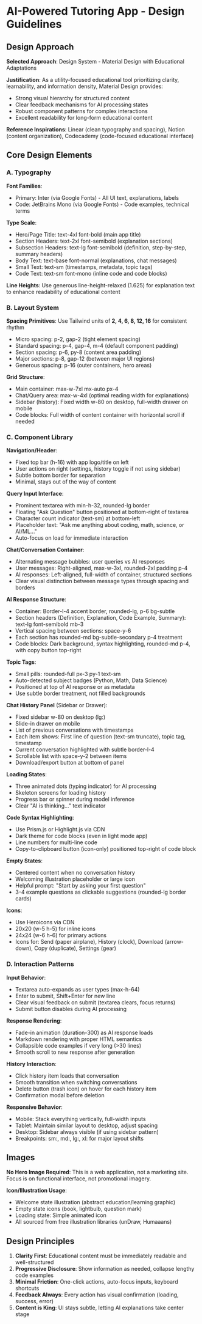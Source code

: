 # AI-Powered Tutoring App - Design Guidelines

## Design Approach

**Selected Approach**: Design System - Material Design with Educational Adaptations

**Justification**: As a utility-focused educational tool prioritizing clarity, learnability, and information density, Material Design provides:
- Strong visual hierarchy for structured content
- Clear feedback mechanisms for AI processing states
- Robust component patterns for complex interactions
- Excellent readability for long-form educational content

**Reference Inspirations**: Linear (clean typography and spacing), Notion (content organization), Codecademy (code-focused educational interface)

## Core Design Elements

### A. Typography

**Font Families**:
- Primary: Inter (via Google Fonts) - All UI text, explanations, labels
- Code: JetBrains Mono (via Google Fonts) - Code examples, technical terms

**Type Scale**:
- Hero/Page Title: text-4xl font-bold (main app title)
- Section Headers: text-2xl font-semibold (explanation sections)
- Subsection Headers: text-lg font-semibold (definition, step-by-step, summary headers)
- Body Text: text-base font-normal (explanations, chat messages)
- Small Text: text-sm (timestamps, metadata, topic tags)
- Code Text: text-sm font-mono (inline code and code blocks)

**Line Heights**: Use generous line-height-relaxed (1.625) for explanation text to enhance readability of educational content

### B. Layout System

**Spacing Primitives**: Use Tailwind units of **2, 4, 6, 8, 12, 16** for consistent rhythm
- Micro spacing: p-2, gap-2 (tight element spacing)
- Standard spacing: p-4, gap-4, m-4 (default component padding)
- Section spacing: p-6, py-8 (content area padding)
- Major sections: p-8, gap-12 (between major UI regions)
- Generous spacing: p-16 (outer containers, hero areas)

**Grid Structure**:
- Main container: max-w-7xl mx-auto px-4
- Chat/Query area: max-w-4xl (optimal reading width for explanations)
- Sidebar (history): Fixed width w-80 on desktop, full-width drawer on mobile
- Code blocks: Full width of content container with horizontal scroll if needed

### C. Component Library

**Navigation/Header**:
- Fixed top bar (h-16) with app logo/title on left
- User actions on right (settings, history toggle if not using sidebar)
- Subtle bottom border for separation
- Minimal, stays out of the way of content

**Query Input Interface**:
- Prominent textarea with min-h-32, rounded-lg border
- Floating "Ask Question" button positioned at bottom-right of textarea
- Character count indicator (text-sm) at bottom-left
- Placeholder text: "Ask me anything about coding, math, science, or AI/ML..."
- Auto-focus on load for immediate interaction

**Chat/Conversation Container**:
- Alternating message bubbles: user queries vs AI responses
- User messages: Right-aligned, max-w-3xl, rounded-2xl padding p-4
- AI responses: Left-aligned, full-width of container, structured sections
- Clear visual distinction between message types through spacing and borders

**AI Response Structure**:
- Container: Border-l-4 accent border, rounded-lg, p-6 bg-subtle
- Section headers (Definition, Explanation, Code Example, Summary): text-lg font-semibold mb-3
- Vertical spacing between sections: space-y-6
- Each section has rounded-md bg-subtle-secondary p-4 treatment
- Code blocks: Dark background, syntax highlighting, rounded-md p-4, with copy button top-right

**Topic Tags**:
- Small pills: rounded-full px-3 py-1 text-sm
- Auto-detected subject badges (Python, Math, Data Science)
- Positioned at top of AI response or as metadata
- Use subtle border treatment, not filled backgrounds

**Chat History Panel** (Sidebar or Drawer):
- Fixed sidebar w-80 on desktop (lg:)
- Slide-in drawer on mobile
- List of previous conversations with timestamps
- Each item shows: First line of question (text-sm truncate), topic tag, timestamp
- Current conversation highlighted with subtle border-l-4
- Scrollable list with space-y-2 between items
- Download/export button at bottom of panel

**Loading States**:
- Three animated dots (typing indicator) for AI processing
- Skeleton screens for loading history
- Progress bar or spinner during model inference
- Clear "AI is thinking..." text indicator

**Code Syntax Highlighting**:
- Use Prism.js or Highlight.js via CDN
- Dark theme for code blocks (even in light mode app)
- Line numbers for multi-line code
- Copy-to-clipboard button (icon-only) positioned top-right of code block

**Empty States**:
- Centered content when no conversation history
- Welcoming illustration placeholder or large icon
- Helpful prompt: "Start by asking your first question"
- 3-4 example questions as clickable suggestions (rounded-lg border cards)

**Icons**:
- Use Heroicons via CDN
- 20x20 (w-5 h-5) for inline icons
- 24x24 (w-6 h-6) for primary actions
- Icons for: Send (paper airplane), History (clock), Download (arrow-down), Copy (duplicate), Settings (gear)

### D. Interaction Patterns

**Input Behavior**:
- Textarea auto-expands as user types (max-h-64)
- Enter to submit, Shift+Enter for new line
- Clear visual feedback on submit (textarea clears, focus returns)
- Submit button disables during AI processing

**Response Rendering**:
- Fade-in animation (duration-300) as AI response loads
- Markdown rendering with proper HTML semantics
- Collapsible code examples if very long (>30 lines)
- Smooth scroll to new response after generation

**History Interaction**:
- Click history item loads that conversation
- Smooth transition when switching conversations
- Delete button (trash icon) on hover for each history item
- Confirmation modal before deletion

**Responsive Behavior**:
- Mobile: Stack everything vertically, full-width inputs
- Tablet: Maintain similar layout to desktop, adjust spacing
- Desktop: Sidebar always visible (if using sidebar pattern)
- Breakpoints: sm:, md:, lg:, xl: for major layout shifts

## Images

**No Hero Image Required**: This is a web application, not a marketing site. Focus is on functional interface, not promotional imagery.

**Icon/Illustration Usage**:
- Welcome state illustration (abstract education/learning graphic)
- Empty state icons (book, lightbulb, question mark)
- Loading state: Simple animated icon
- All sourced from free illustration libraries (unDraw, Humaaans)

## Design Principles

1. **Clarity First**: Educational content must be immediately readable and well-structured
2. **Progressive Disclosure**: Show information as needed, collapse lengthy code examples
3. **Minimal Friction**: One-click actions, auto-focus inputs, keyboard shortcuts
4. **Feedback Always**: Every action has visual confirmation (loading, success, error)
5. **Content is King**: UI stays subtle, letting AI explanations take center stage